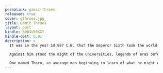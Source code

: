 ```yaml
---
permalink: gamic-throes
released: true
cover: gthroes.jpg
title: Gamic Throes
layout: post
kindle: B004V50XXY
kindle-cost: 0.91
description: >
  It was in the year 18,987 C.B. that the Emperor Sixth took the world by storm, and conquered it in a single day and night.<br><br>

  Against him stood the might of the Universities, legends of eras before the birth of Cnaient, and a strange romance of two young students of gamic.<br><br>

  One named Thorn, an average man beginning to learn of what he might one day be able to do, and the remarkable Tabitha, able to see the future and the past with remarkable clarity.
---
```

